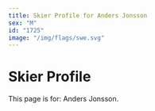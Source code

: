 ```yaml
---
title: Skier Profile for Anders Jonsson
sex: "M"
id: "1725"
image: "/img/flags/swe.svg" 
---
```


# Skier Profile

This page is for: Anders Jonsson.
    